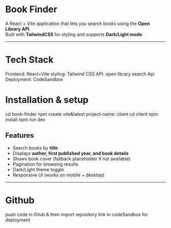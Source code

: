 #  Book Finder

A React + Vite application that lets you search books using the **Open Library API**.  
Built with **TailwindCSS** for styling and supports **Dark/Light mode**.

---

# Tech Stack

Frontend: React+Vite
styling: Tailwind CSS
API: open library search Api
Deployment: CodeSandbox

# Installation & setup
cd book-finder
npm create vite&latest
project-name: client
cd client
npm install
npm run dev


##  Features
- Search books by **title**
- Displays **author, first published year, and book details**
- Shows book cover (fallback placeholder if not available)
- Pagination for browsing results
- Dark/Light theme toggle
- Responsive UI (works on mobile + desktop)

---

# Github

push code in Gitub & then import repository link in codeSandbox for deployment





